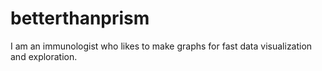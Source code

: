 # betterthanprism
I am an immunologist who likes to make graphs for fast data visualization and exploration. 

